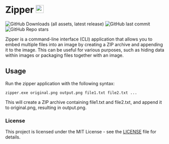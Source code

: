 # Zipper <img src="https://imgur.com/VLRCYWO.png" alt="Zipper Logo" width="25" height="25">
<img src="https://img.shields.io/github/downloads/90th/zipper/latest/total" alt="GitHub Downloads (all assets, latest release)" /> <img src="https://img.shields.io/github/last-commit/90th/zipper" alt="GitHub last commit" /> <img src="https://img.shields.io/github/stars/90th/zipper" alt="GitHub Repo stars" />

Zipper is a command-line interface (CLI) application that allows you to embed multiple files into an image by creating a ZIP archive and appending it to the image. This can be useful for various purposes, such as hiding data within images or packaging files together with an image.


## Usage

Run the zipper application with the following syntax:

```
zipper.exe original.png output.png file1.txt file2.txt ...
```
This will create a ZIP archive containing file1.txt and file2.txt, and append it to original.png, resulting in output.png.

### License

This project is licensed under the MIT License - see the [LICENSE](LICENSE) file for details.
